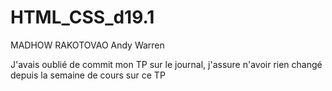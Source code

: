 # HTML_CSS_d19.1

MADHOW RAKOTOVAO Andy Warren

J'avais oublié de commit mon TP sur le journal, j'assure n'avoir rien changé depuis la semaine de cours sur ce TP
